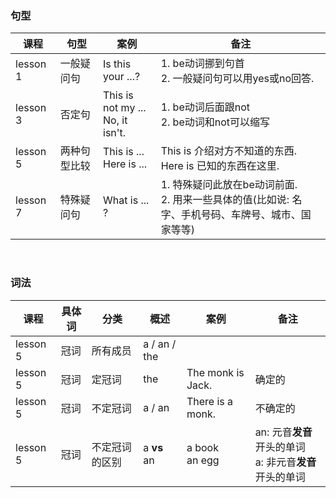 ### 句型

|课程|句型|案例|备注|
|---|---|---|---|
|lesson 1|一般疑问句|Is this your ...?|1. be动词挪到句首<br/>2. 一般疑问句可以用yes或no回答.|
|lesson 3|否定句|This is not my ...<br/>No, it isn't.|1. be动词后面跟not<br/>2. be动词和not可以缩写|
|lesson 5|两种句型比较|This is ... <br/>Here is ...|This is 介绍对方不知道的东西.<br/>Here is 已知的东西在这里.|
|lesson 7|特殊疑问句|What is ... ?|1. 特殊疑问此放在be动词前面. <br/>2. 用来一些具体的值(比如说: 名字、手机号码、车牌号、城市、国家等等)|


&nbsp;  
### 词法

|课程|具体词|分类|概述|案例|备注|
|---|---|---|---|---|---|
|lesson 5|冠词|所有成员|a / an / the|
|lesson 5|冠词|定冠词|the|The monk is Jack.|确定的|
|lesson 5|冠词|不定冠词|a / an|There is a monk.|不确定的|
|lesson 5|冠词|不定冠词的区别|a **vs** an|a book<br>an egg|an: 元音**发音**开头的单词<br/>a: 非元音**发音**开头的单词|

